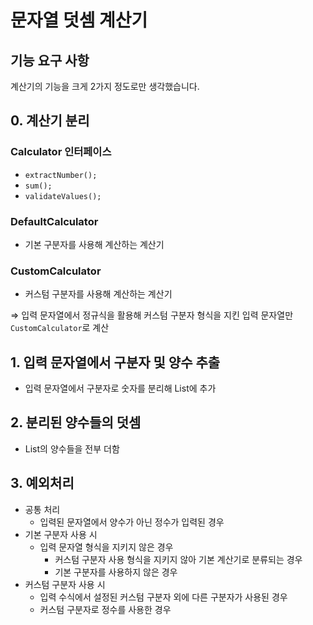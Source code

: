 # 문자열 덧셈 계산기

## 기능 요구 사항

계산기의 기능을 크게 2가지 정도로만 생각했습니다.

## 0. 계산기 분리

### Calculator 인터페이스

- `extractNumber();`
- `sum();`
- `validateValues();`

### DefaultCalculator

- 기본 구분자를 사용해 계산하는 계산기

### CustomCalculator

- 커스텀 구분자를 사용해 계산하는 계산기

⇒ 입력 문자열에서 정규식을 활용해 커스텀 구분자 형식을 지킨 입력 문자열만 `CustomCalculator`로 계산

## 1. 입력 문자열에서 구분자 및 양수 추출

- 입력 문자열에서 구분자로 숫자를 분리해 List에 추가

## 2. 분리된 양수들의 덧셈

- List의 양수들을 전부 더함

## 3. 예외처리

- 공통 처리
    - 입력된 문자열에서 양수가 아닌 정수가 입력된 경우
- 기본 구분자 사용 시
    - 입력 문자열 형식을 지키지 않은 경우
        - 커스텀 구분자 사용 형식을 지키지 않아 기본 계산기로 분류되는 경우
        - 기본 구분자를 사용하지 않은 경우
- 커스텀 구분자 사용 시
    - 입력 수식에서 설정된 커스텀 구분자 외에 다른 구분자가 사용된 경우
    - 커스텀 구분자로 정수를 사용한 경우
